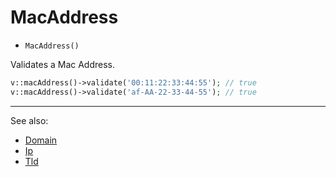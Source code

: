 # MacAddress

- `MacAddress()`

Validates a Mac Address.

```php
v::macAddress()->validate('00:11:22:33:44:55'); // true
v::macAddress()->validate('af-AA-22-33-44-55'); // true
```

***
See also:

  * [Domain](Domain.md)
  * [Ip](Ip.md)
  * [Tld](Tld.md)

